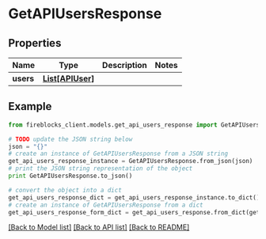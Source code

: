 # GetAPIUsersResponse


## Properties

Name | Type | Description | Notes
------------ | ------------- | ------------- | -------------
**users** | [**List[APIUser]**](APIUser.md) |  | 

## Example

```python
from fireblocks_client.models.get_api_users_response import GetAPIUsersResponse

# TODO update the JSON string below
json = "{}"
# create an instance of GetAPIUsersResponse from a JSON string
get_api_users_response_instance = GetAPIUsersResponse.from_json(json)
# print the JSON string representation of the object
print GetAPIUsersResponse.to_json()

# convert the object into a dict
get_api_users_response_dict = get_api_users_response_instance.to_dict()
# create an instance of GetAPIUsersResponse from a dict
get_api_users_response_form_dict = get_api_users_response.from_dict(get_api_users_response_dict)
```
[[Back to Model list]](../README.md#documentation-for-models) [[Back to API list]](../README.md#documentation-for-api-endpoints) [[Back to README]](../README.md)


